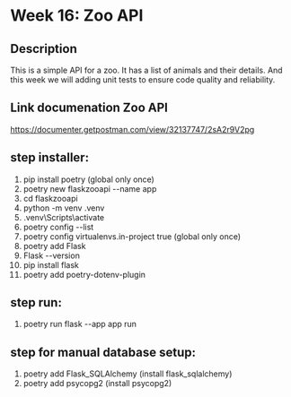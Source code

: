 # Week 16: Zoo API

## Description

This is a simple API for a zoo. It has a list of animals and their details. And this week we will adding unit tests to ensure code quality and reliability.

## Link documenation Zoo API

https://documenter.getpostman.com/view/32137747/2sA2r9V2pg


## step installer:

1. pip install poetry (global only once)
2. poetry new flaskzooapi --name app
3. cd flaskzooapi
4. python -m venv .venv
5. .venv\Scripts\activate
6. poetry config --list
7. poetry config virtualenvs.in-project true (global only once)
8. poetry add Flask
9. Flask --version
10. pip install flask
11. poetry add poetry-dotenv-plugin

## step run:
1. poetry run flask --app app run


## step for manual database setup:
1. poetry add Flask_SQLAlchemy (install flask_sqlalchemy)
2. poetry add psycopg2 (install psycopg2)